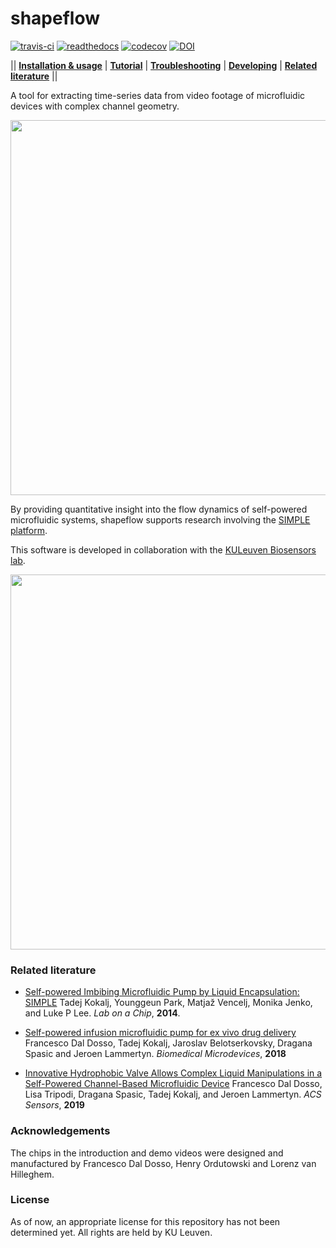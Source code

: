 # shapeflow

[![travis-ci](https://travis-ci.org/ybnd/shapeflow.svg?branch=master)](https://travis-ci.org/ybnd/shapeflow)
[![readthedocs](https://readthedocs.org/projects/shapeflow/badge/?version=latest)](https://shapeflow.readthedocs.io/en/latest/?badge=latest)
[![codecov](https://codecov.io/gh/ybnd/shapeflow/branch/master/graph/badge.svg)](https://codecov.io/gh/ybnd/shapeflow)
[![DOI](https://zenodo.org/badge/296610947.svg)](https://zenodo.org/badge/latestdoi/296610947)

|| [**Installation & usage**](https://shapeflow.readthedocs.io/en/latest/index.html#installation-usage) | [**Tutorial**](https://shapeflow.readthedocs.io/en/latest/tutorial.html) | [**Troubleshooting**](https://shapeflow.readthedocs.io/en/latest/troubleshooting.html) | [**Developing**](https://shapeflow.readthedocs.io/en/latest/developing.html) | [**Related literature**](#Related-literature) ||

A tool for extracting time-series data from video footage of microfluidic devices with complex channel geometry.

<div align="center"><img src="https://i.postimg.cc/xTMZzYnj/abstract5-720x540.gif" width="600px"/></div>

By providing quantitative insight into the flow dynamics of self-powered microfluidic systems, shapeflow supports research involving the [SIMPLE platform](https://www.biw.kuleuven.be/biosyst/mebios/biosensors-group/research-topics/Microfluidics_folder/simple-platform). 

This software is developed in collaboration with the [KULeuven Biosensors lab](https://twitter.com/KULBiosensors).

<div align="center"><img src="https://i.postimg.cc/W3qF15rK/demo-final-30fps-600x400.gif" width="600px"/></div>

### Related literature

* [Self-powered Imbibing Microfluidic Pump by Liquid Encapsulation: SIMPLE](https://doi.org/10.1039/C4LC00920G)
  Tadej Kokalj, Younggeun Park, Matjaž Vencelj, Monika Jenko, and Luke P Lee. *Lab on a Chip*, **2014**. 
  
* [Self-powered infusion microfluidic pump for ex vivo drug delivery](https://doi.org/10.1007/s10544-018-0289-1)
  Francesco Dal Dosso, Tadej Kokalj, Jaroslav Belotserkovsky, Dragana Spasic and Jeroen Lammertyn. *Biomedical Microdevices*, **2018**

* [Innovative Hydrophobic Valve Allows Complex Liquid Manipulations in a Self-Powered Channel-Based Microfluidic Device](https://doi.org/10.1021/acssensors.8b01555)
  Francesco Dal Dosso, Lisa Tripodi, Dragana Spasic, Tadej Kokalj, and Jeroen Lammertyn. *ACS Sensors*, **2019**

### Acknowledgements

The chips in the introduction and demo videos were designed and manufactured by Francesco Dal Dosso, Henry Ordutowski and Lorenz van Hilleghem.

### License

As of now, an appropriate license for this repository has not been determined yet. All rights are held by KU Leuven.
